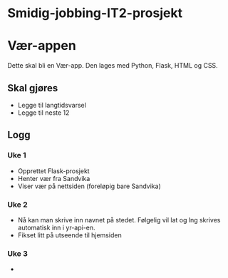 # Smidig-jobbing-IT2-prosjekt

# Vær-appen

Dette skal bli en Vær-app. Den lages med Python, Flask, HTML og CSS.

## Skal gjøres

- Legge til langtidsvarsel
- Legge til neste 12


## Logg

### Uke 1

- Opprettet Flask-prosjekt
- Henter vær fra Sandvika
- Viser vær på nettsiden (foreløpig bare Sandvika)

### Uke 2
- Nå kan man skrive inn navnet på stedet. Følgelig vil lat og lng skrives automatisk inn i yr-api-en. 
- Fikset litt på utseende til hjemsiden

### Uke 3
- 


